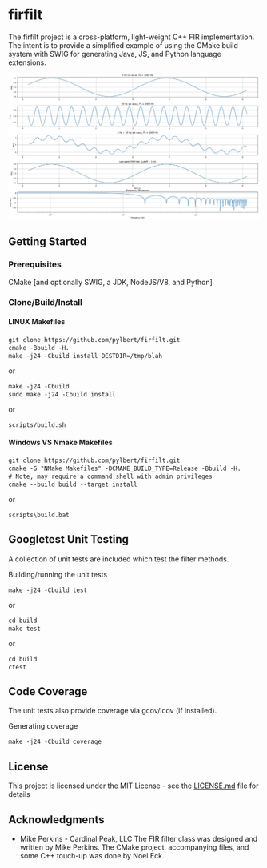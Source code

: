 # firfilt

The firfilt project is a cross-platform, light-weight C++ FIR implementation.  The intent is to provide a simplified example of using the CMake build system with SWIG for generating Java, JS, and Python language extensions.

![Filter Example](https://github.com/pylbert/firfilt/blob/master/docs/firfilt.png)

## Getting Started

### Prerequisites

CMake [and optionally SWIG, a JDK, NodeJS/V8, and Python] 

### Clone/Build/Install

#### LINUX Makefiles
```
git clone https://github.com/pylbert/firfilt.git
cmake -Bbuild -H.
make -j24 -Cbuild install DESTDIR=/tmp/blah
```
or
```
make -j24 -Cbuild
sudo make -j24 -Cbuild install
```
or
```
scripts/build.sh
```

#### Windows VS Nmake Makefiles
```
git clone https://github.com/pylbert/firfilt.git
cmake -G "NMake Makefiles" -DCMAKE_BUILD_TYPE=Release -Bbuild -H.
# Note, may require a command shell with admin privileges
cmake --build build --target install
```
or
```
scripts\build.bat
```

## Googletest Unit Testing

A collection of unit tests are included which test the filter methods.

Building/running the unit tests

```
make -j24 -Cbuild test
```
or
```
cd build
make test
```
or
```
cd build
ctest
```

## Code Coverage

The unit tests also provide coverage via gcov/lcov (if installed).

Generating coverage

```
make -j24 -Cbuild coverage
```

## License

This project is licensed under the MIT License - see the [LICENSE.md](LICENSE.md) file for details

## Acknowledgments

* Mike Perkins - Cardinal Peak, LLC
The FIR filter class was designed and written by Mike Perkins.  The CMake project, accompanying files, and some C++ touch-up was done by Noel Eck.
